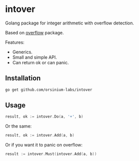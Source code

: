 # intover

Golang package for integer arithmetic with overflow detection.

Based on [overflow](https://github.com/JohnCGriffin/overflow) package.

Features:

* Generics.
* Small and simple API.
* Can return ok or can panic.

## Installation

```bash
go get github.com/orsinium-labs/intover
```

## Usage

```go
result, ok := intover.Do(a, '+', b)
```

Or the same:

```go
result, ok := intover.Add(a, b)
```

Or if you want it to panic on overflow:

```go
result := intover.Must(intover.Add(a, b))
```
